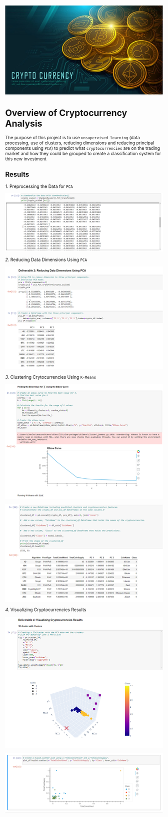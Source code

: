  ![crypto.png](https://github.com/charleside2001/Cryptocurrencies/blob/main/images/crypto.png) 
# Overview of Cryptocurrency Analysis
The purpose of this project is to use `unsupervised learning` (data processing, use of clusters, reducing dimensions and reducing principal components using `PCA`) to predict  what `cryptocurrencies` are on the trading market and how they could be grouped to create a classification system for this new investment



## Results
  *1.*  Preprocessing the Data for `PCA`
  

  ![1standadized.png](https://github.com/charleside2001/Cryptocurrencies/blob/main/images/1standadized.png) 
  

  *2.*  Reducing Data Dimensions Using `PCA` 
  

  ![2pca.png](https://github.com/charleside2001/Cryptocurrencies/blob/main/images/2pca.png) 
  

  *3.*  Clustering Crytocurrencies Using `K-Means`
  

  ![3elbow.png](https://github.com/charleside2001/Cryptocurrencies/blob/main/images/3elbow.png) 
  
  
  ![3cluster.PNG](https://github.com/charleside2001/Cryptocurrencies/blob/main/images/3cluster.PNG) 
  
 
  *4.*  Visualizing Cryptocurrencies Results
  
  ![3dvisual.PNG](https://github.com/charleside2001/Cryptocurrencies/blob/main/images/3dvisual.PNG) 
  
  ![2dscatter.png](https://github.com/charleside2001/Cryptocurrencies/blob/main/images/2dscatter.png) 

  

